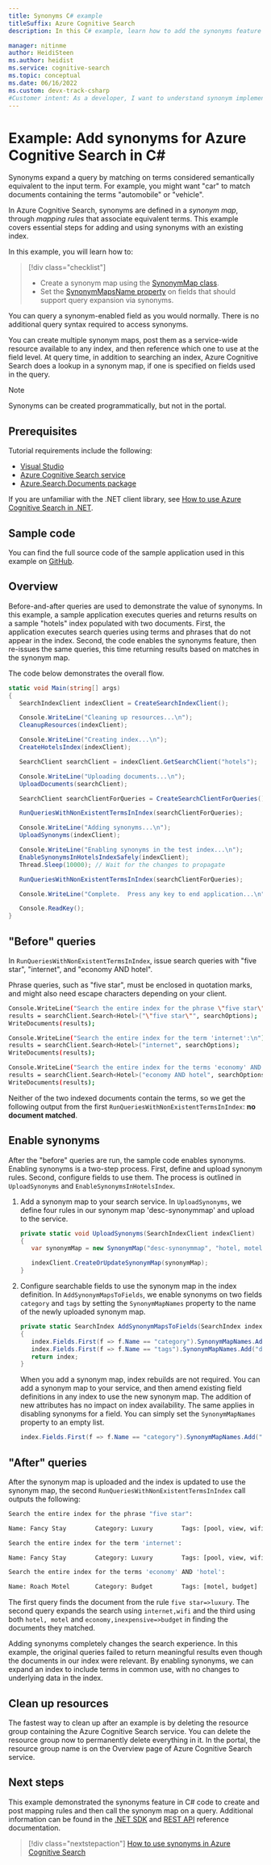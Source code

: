 ```yaml
---
title: Synonyms C# example
titleSuffix: Azure Cognitive Search
description: In this C# example, learn how to add the synonyms feature to an index in Azure Cognitive Search. A synonyms map is a list of equivalent terms. Fields with synonym support expand queries to include the user-provided term and all related synonyms.

manager: nitinme
author: HeidiSteen
ms.author: heidist
ms.service: cognitive-search
ms.topic: conceptual
ms.date: 06/16/2022
ms.custom: devx-track-csharp
#Customer intent: As a developer, I want to understand synonym implementation, benefits, and tradeoffs.
---
```

# Example: Add synonyms for Azure Cognitive Search in C#

Synonyms expand a query by matching on terms considered semantically equivalent to the input term. For example, you might want "car" to match documents containing the terms "automobile" or "vehicle". 

In Azure Cognitive Search, synonyms are defined in a *synonym map*, through *mapping rules* that associate equivalent terms. This example covers essential steps for adding and using synonyms with an existing index.

In this example, you will learn how to:

> [!div class="checklist"]
> * Create a synonym map using the [SynonymMap class](/dotnet/api/azure.search.documents.indexes.models.synonymmap). 
> * Set the [SynonymMapsName property](/dotnet/api/azure.search.documents.indexes.models.searchfield.synonymmapnames) on fields that should support query expansion via synonyms.

You can query a synonym-enabled field as you would normally. There is no additional query syntax required to access synonyms.

You can create multiple synonym maps, post them as a service-wide resource available to any index, and then reference which one to use at the field level. At query time, in addition to searching an index, Azure Cognitive Search does a lookup in a synonym map, if one is specified on fields used in the query.

> [!NOTE]
> Synonyms can be created programmatically, but not in the portal.

## Prerequisites

Tutorial requirements include the following:

* [Visual Studio](https://www.visualstudio.com/downloads/)
* [Azure Cognitive Search service](search-create-service-portal.md)
* [Azure.Search.Documents package](https://www.nuget.org/packages/Azure.Search.Documents/)

If you are unfamiliar with the .NET client library, see [How to use Azure Cognitive Search in .NET](search-howto-dotnet-sdk.md).

## Sample code

You can find the full source code of the sample application used in this example on [GitHub](https://github.com/Azure-Samples/search-dotnet-getting-started/tree/master/DotNetHowToSynonyms).

## Overview

Before-and-after queries are used to demonstrate the value of synonyms. In this example, a sample application executes queries and returns results on a sample "hotels" index populated with two documents. First, the application executes search queries using terms and phrases that do not appear in the index. Second, the code enables the synonyms feature, then re-issues the same queries, this time returning results based on matches in the synonym map. 

The code below demonstrates the overall flow.

```csharp
static void Main(string[] args)
{
   SearchIndexClient indexClient = CreateSearchIndexClient();

   Console.WriteLine("Cleaning up resources...\n");
   CleanupResources(indexClient);

   Console.WriteLine("Creating index...\n");
   CreateHotelsIndex(indexClient);

   SearchClient searchClient = indexClient.GetSearchClient("hotels");

   Console.WriteLine("Uploading documents...\n");
   UploadDocuments(searchClient);

   SearchClient searchClientForQueries = CreateSearchClientForQueries();

   RunQueriesWithNonExistentTermsInIndex(searchClientForQueries);

   Console.WriteLine("Adding synonyms...\n");
   UploadSynonyms(indexClient);

   Console.WriteLine("Enabling synonyms in the test index...\n");
   EnableSynonymsInHotelsIndexSafely(indexClient);
   Thread.Sleep(10000); // Wait for the changes to propagate

   RunQueriesWithNonExistentTermsInIndex(searchClientForQueries);

   Console.WriteLine("Complete.  Press any key to end application...\n");

   Console.ReadKey();
}
```

## "Before" queries

In `RunQueriesWithNonExistentTermsInIndex`, issue search queries with "five star", "internet", and "economy AND hotel".

Phrase queries, such as "five star", must be enclosed in quotation marks, and might also need escape characters depending on your client.

```bash
Console.WriteLine("Search the entire index for the phrase \"five star\":\n");
results = searchClient.Search<Hotel>("\"five star\"", searchOptions);
WriteDocuments(results);

Console.WriteLine("Search the entire index for the term 'internet':\n");
results = searchClient.Search<Hotel>("internet", searchOptions);
WriteDocuments(results);

Console.WriteLine("Search the entire index for the terms 'economy' AND 'hotel':\n");
results = searchClient.Search<Hotel>("economy AND hotel", searchOptions);
WriteDocuments(results);
```

Neither of the two indexed documents contain the terms, so we get the following output from the first `RunQueriesWithNonExistentTermsInIndex`:  **no document matched**.

## Enable synonyms

After the "before" queries are run, the sample code enables synonyms. Enabling synonyms is a two-step process. First, define and upload synonym rules. Second, configure fields to use them. The process is outlined in `UploadSynonyms` and `EnableSynonymsInHotelsIndex`.

1. Add a synonym map to your search service. In `UploadSynonyms`, we define four rules in our synonym map 'desc-synonymmap' and upload to the service.

   ```csharp
   private static void UploadSynonyms(SearchIndexClient indexClient)
   {
      var synonymMap = new SynonymMap("desc-synonymmap", "hotel, motel\ninternet,wifi\nfive star=>luxury\neconomy,inexpensive=>budget");

      indexClient.CreateOrUpdateSynonymMap(synonymMap);
   }
   ```

1. Configure searchable fields to use the synonym map in the index definition. In `AddSynonymMapsToFields`, we enable synonyms on two fields `category` and `tags` by setting the `SynonymMapNames` property to the name of the newly uploaded synonym map.

   ```csharp
   private static SearchIndex AddSynonymMapsToFields(SearchIndex index)
   {
      index.Fields.First(f => f.Name == "category").SynonymMapNames.Add("desc-synonymmap");
      index.Fields.First(f => f.Name == "tags").SynonymMapNames.Add("desc-synonymmap");
      return index;
   }
   ```

   When you add a synonym map, index rebuilds are not required. You can add a synonym map to your service, and then amend existing field definitions in any index to use the new synonym map. The addition of new attributes has no impact on index availability. The same applies in disabling synonyms for a field. You can simply set the `SynonymMapNames` property to an empty list.

   ```csharp
   index.Fields.First(f => f.Name == "category").SynonymMapNames.Add("desc-synonymmap");
   ```

## "After" queries

After the synonym map is uploaded and the index is updated to use the synonym map, the second `RunQueriesWithNonExistentTermsInIndex` call outputs the following:

```bash
Search the entire index for the phrase "five star":

Name: Fancy Stay        Category: Luxury        Tags: [pool, view, wifi, concierge]

Search the entire index for the term 'internet':

Name: Fancy Stay        Category: Luxury        Tags: [pool, view, wifi, concierge]

Search the entire index for the terms 'economy' AND 'hotel':

Name: Roach Motel       Category: Budget        Tags: [motel, budget]
```

The first query finds the document from the rule `five star=>luxury`. The second query expands the search using `internet,wifi` and the third using both `hotel, motel` and `economy,inexpensive=>budget` in finding the documents they matched.

Adding synonyms completely changes the search experience. In this example, the original queries failed to return meaningful results even though the documents in our index were relevant. By enabling synonyms, we can expand an index to include terms in common use, with no changes to underlying data in the index.

## Clean up resources

The fastest way to clean up after an example is by deleting the resource group containing the Azure Cognitive Search service. You can delete the resource group now to permanently delete everything in it. In the portal, the resource group name is on the Overview page of Azure Cognitive Search service.

## Next steps

This example demonstrated the synonyms feature in C# code to create and post mapping rules and then call the synonym map on a query. Additional information can be found in the [.NET SDK](/dotnet/api/overview/azure/search.documents-readme) and [REST API](/rest/api/searchservice/) reference documentation.

> [!div class="nextstepaction"]
> [How to use synonyms in Azure Cognitive Search](search-synonyms.md)
